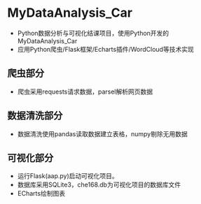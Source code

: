 # MyDataAnalysis_Car
- Python数据分析与可视化结课项目，使用Python开发的MyDataAnalysis_Car
- 应用Python爬虫/Flask框架/Echarts插件/WordCloud等技术实现

## 爬虫部分
- 爬虫采用requests请求数据，parsel解析网页数据

## 数据清洗部分
- 数据清洗使用pandas读取数据建立表格，numpy剔除无用数据

## 可视化部分
- 运行Flask(aap.py)启动可视化项目。
- 数据库采用SQLite3，che168.db为可视化项目的数据库文件
- ECharts绘制图表
